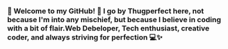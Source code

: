  ### 🚀 Welcome to my GitHub! 👋 I go by Thugperfect here, not because I'm into any mischief, but because I believe in coding with a bit of flair.Web Debeloper, Tech enthusiast, creative coder, and always striving for perfection 💻✨
